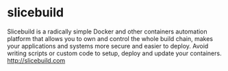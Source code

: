 # slicebuild
Slicebuild is a radically simple Docker and other containers automation platform 
that allows you to own and control the whole build chain,
makes your applications and systems more secure and easier to deploy. 
Avoid writing scripts or custom code to setup, deploy and update your containers. 
http://slicebuild.com